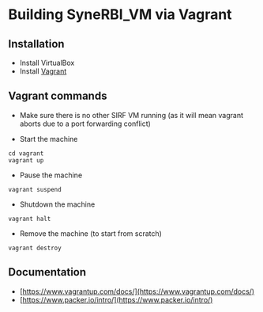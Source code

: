 # Building SyneRBI_VM via Vagrant

## Installation

- Install VirtualBox
- Install [Vagrant](https://www.vagrantup.com)

## Vagrant commands
- Make sure there is no other SIRF VM running (as it will mean vagrant aborts due to a port forwarding conflict)

- Start the machine

```
cd vagrant
vagrant up
```

- Pause the machine

```
vagrant suspend
```

- Shutdown the machine

```
vagrant halt
```

- Remove the machine (to start from scratch)

```
vagrant destroy
```

## Documentation

- [https://www.vagrantup.com/docs/](https://www.vagrantup.com/docs/)
- [https://www.packer.io/intro/](https://www.packer.io/intro/)
